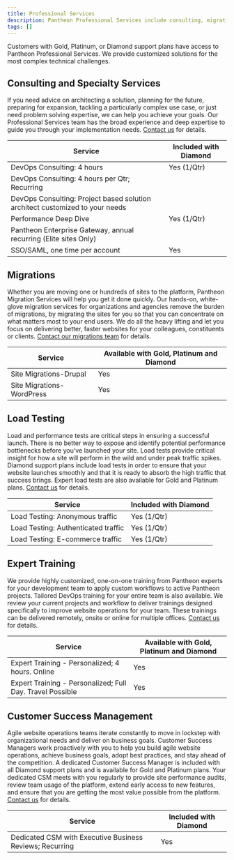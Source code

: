 ```yaml
---
title: Professional Services
description: Pantheon Professional Services include consulting, migrations, load testing, training, and dedicated customer success managers.
tags: []
---
```

Customers with Gold, Platinum, or Diamond support plans have access to Pantheon Professional Services. We provide customized solutions for the most complex technical challenges.  

## Consulting and Specialty Services
If you need advice on architecting a solution, planning for the future, preparing for expansion, tackling a particularly complex use case, or just need problem solving expertise, we can help you achieve your goals. Our Professional Services team has the broad experience and deep expertise to guide you through your implementation needs. [Contact us](https://pantheon.io/contact-us) for details.

<table class="table  table-bordered table-responsive">
    <thead>
      <tr>
        <th>Service</th>
        <th>Included with Diamond<a rel="popover" data-proofer-ignore data-toggle="tooltip" data-html="true" data-title="Limited" data-content="Availabile for Gold, Platinum and Diamond. Limited inclusion where indicated with Diamond."><em class="fa fa-info-circle"></em></a></th>
      </tr>
    </thead>
    <tbody>
      <tr>
        <td>DevOps Consulting: 4 hours</td>
        <td>Yes (1/Qtr)</td>
        </tr>
      <tr>
        <td>DevOps Consulting: 4 hours per Qtr; Recurring</td>
        <td></td>
        </tr>
      <tr>
        <td>DevOps Consulting: Project based solution architect customized to your needs</td>
        <td></td>
        </tr>
      <tr>
        <td>Performance Deep Dive</td>
        <td>Yes (1/Qtr)</td>
        </tr>
      <tr>
        <td>Pantheon Enterprise Gateway, annual recurring (Elite sites Only)</td>
        <td></td>
        </tr>
      <tr>
        <td>SSO/SAML, one time per account</td>
        <td>Yes</td>
        </tr>
    </tbody>
  </table>

## Migrations
Whether you are moving one or hundreds of sites to the platform, Pantheon Migration Services will help you get it done quickly. Our hands-on, white-glove migration services for organizations and agencies remove the burden of migrations, by migrating the sites for you so that you can concentrate on what matters most to your end users. We do all the heavy lifting and let you focus on delivering better, faster websites for your colleagues, constituents or clients. [Contact our migrations team](https://pantheon.io/migrations) for details. 

<table class="table  table-bordered table-responsive">
    <thead>
      <tr>
        <th>Service</th>
        <th>Available with Gold, Platinum and Diamond</th>
      </tr>
    </thead>
    <tbody>
      <tr>
        <td>Site Migrations-Drupal</td>
        <td>Yes</td>
        </tr>
      <tr>
        <td>Site Migrations-WordPress</td>
        <td>Yes</td>
        </tr>
    </tbody>
  </table>

## Load Testing
Load and performance tests are critical steps in ensuring a successful launch. There is no better way to expose and identify potential performance bottlenecks before you’ve launched your site. Load tests provide critical insight for how a site will perform in the wild and under peak traffic spikes. Diamond support plans include load tests in order to ensure that your website launches smoothly and that it is ready to absorb the high traffic that success brings. Expert load tests are also available for Gold and Platinum plans. [Contact us](https://pantheon.io/contact-us) for details.

<table class="table  table-bordered table-responsive">
    <thead>
      <tr>
        <th>Service</th>
        <th>Included with Diamond<a rel="popover" data-proofer-ignore data-toggle="tooltip" data-html="true" data-title="Availabile for Gold, Platinum and Diamond" data-content="Limited inclusion with Diamond"><em class="fa fa-info-circle"></em></a></th>
      </tr>
    </thead>
    <tbody>
      <tr>
        <td>Load Testing: Anonymous traffic</td>
        <td>Yes (1/Qtr)</td>
        </tr>
      <tr>
        <td>Load Testing: Authenticated traffic</td>
        <td>Yes (1/Qtr)</td>
        </tr>
    <tr>
        <td>Load Testing: E-commerce traffic</td>
        <td>Yes (1/Qtr)</td>
        </tr>
    </tbody>
  </table>

## Expert Training  
We provide highly customized, one-on-one training from Pantheon experts for your development team to apply custom workflows to active Pantheon projects. Tailored DevOps training for your entire team is also available. We review your current projects and workflow to deliver trainings designed specifically to improve website operations for your team. These trainings can be delivered remotely, onsite or online for multiple offices. [Contact us](https://pantheon.io/agencies/learn-pantheon) for details.

<table class="table  table-bordered table-responsive">
    <thead>
      <tr>
        <th>Service</th>
        <th>Available with Gold, Platinum and Diamond</th>
      </tr>
    </thead>
    <tbody>
      <tr>
        <td>Expert Training - Personalized; 4 hours. Online</td>
        <td>Yes</td>
        </tr>
      <tr>
        <td>Expert Training - Personalized; Full Day. Travel Possible</td>
        <td>Yes</td>
        </tr>
    </tbody>
  </table>

## Customer Success Management  
Agile website operations teams iterate constantly to move in lockstep with organizational needs and deliver on business goals. Customer Success Managers work proactively with you to help you build agile website operations, achieve business goals, adopt best practices, and stay ahead of the competition. A dedicated Customer Success Manager is included with all Diamond support plans and is available for Gold and Platinum plans. Your dedicated CSM meets with you regularly to provide site performance audits, review team usage of the platform, extend early access to new features, and ensure that you are getting the most value possible from the platform. [Contact us](https://pantheon.io/contact-us) for details.

<table class="table  table-bordered table-responsive">
    <thead>
      <tr>
        <th>Service</th>
        <th>Included with Diamond</th>
      </tr>
    </thead>
    <tbody>
      <tr>
        <td>Dedicated CSM with Executive Business Reviews; Recurring</td>
        <td>Yes</td>
        </tr>
    </tbody>
  </table>

